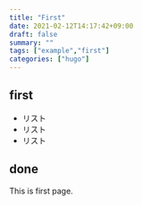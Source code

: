 ```yaml
---
title: "First"
date: 2021-02-12T14:17:42+09:00
draft: false
summary: ""
tags: ["example","first"]
categories: ["hugo"]
---
```


## first

* リスト
* リスト
* リスト

## done

This is first page.
